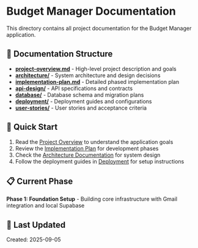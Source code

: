 # Budget Manager Documentation

This directory contains all project documentation for the Budget Manager application.

## 📁 Documentation Structure

- **[project-overview.md](./project-overview.md)** - High-level project description and goals
- **[architecture/](./architecture/)** - System architecture and design decisions
- **[implementation-plan.md](./implementation-plan.md)** - Detailed phased implementation plan
- **[api-design/](./api-design/)** - API specifications and contracts
- **[database/](./database/)** - Database schema and migration plans
- **[deployment/](./deployment/)** - Deployment guides and configurations
- **[user-stories/](./user-stories/)** - User stories and acceptance criteria

## 🚀 Quick Start

1. Read the [Project Overview](./project-overview.md) to understand the application goals
2. Review the [Implementation Plan](./implementation-plan.md) for development phases
3. Check the [Architecture Documentation](./architecture/) for system design
4. Follow the deployment guides in [Deployment](./deployment/) for setup instructions

## 📋 Current Phase

**Phase 1: Foundation Setup** - Building core infrastructure with Gmail integration and local Supabase

## 🔄 Last Updated

Created: 2025-09-05
